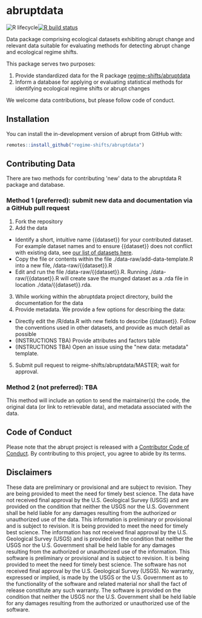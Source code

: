 # abruptdata
<!-- badges: start -->
![R lifecycle](https://img.shields.io/badge/lifecycle-experimental-orange.svg)[![R build status](https://github.com/regime-shifts/abruptdata/workflows/R-CMD-check/badge.svg)](https://github.com/regime-shifts/abruptdata/actions)
<!-- badges: end -->

Data package comprising ecological datasets exhibiting abrupt change and relevant data suitable for evaluating methods for detecting abrupt change and ecological regime shifts. 

This package serves two purposes:
1. Provide standardized data for the R package [regime-shifts/abruptdata](github.com/regime-shifts/abruptdata)
2. Inform a database for applying or evaluating statistical methods for identifying ecological regime shifts or abrupt changes

We welcome data contributions, but please follow code of conduct.


## Installation
You can install the in-development version of abrupt from GitHub with:

``` r
remotes::install_github("regime-shifts/abruptdata")
```
## Contributing Data
There are two methods for contributing 'new' data to the abruptdata R package and database.

### Method 1 (preferred): submit new data and documentation via a GitHub pull request
1. Fork the repository  
2. Add the data 
  - Identify a short, intuitive name {{dataset}} for your contributed dataset. For example dataset names and to ensure {{dataset}} does not conflict with existing data, see [our list of datasets here](https://github.com/regime-shifts/abruptdata/tree/master/data).  
  - Copy the file or contents within the file ./data-raw/add-data-template.R into a new file, /data-raw/{{dataset}}.R
  - Edit and run the file /data-raw/{{dataset}}.R. Running ./data-raw/{{dataset}}.R will create save the munged dataset as a .rda file in  location ./data/{{dataset}}.rda.  
3. While working within the abruptdata project directory, build the documentation for the data    
4. Provide metadata. We provide a few options for describing the data:
  - Directly edit the /R/data.R with new fields to describe {{dataset}}. Follow the conventions used in other datasets, and provide as much detail as possible
  - (INSTRUCTIONS TBA) Provide attributes and factors table
  - (INSTRUCTIONS TBA) Open an issue using the "new data: metadata" template.
5. Submit pull request to reigme-shifts/abruptdata/MASTER; wait for approval.   

### Method 2 (not preferred): TBA
This method will include an option to send the maintainer(s) the code, the original data (or link to retrievable data), and metadata associated with the data. 

## Code of Conduct

Please note that the abrupt project is released with a [Contributor Code of Conduct](https://contributor-covenant.org/version/2/0/CODE_OF_CONDUCT.html). By contributing to this project, you agree to abide by its terms.

## Disclaimers
These data are preliminary or provisional and are subject to revision. They are being provided to meet the need for timely best science. The data have not received final approval by the U.S. Geological Survey (USGS) and are provided on the condition that neither the USGS nor the U.S. Government shall be held liable for any damages resulting from the authorized or unauthorized use of the data.
This information is preliminary or provisional and is subject to revision. It is being provided to meet the need for timely best science. The information has not received final approval by the U.S. Geological Survey (USGS) and is provided on the condition that neither the USGS nor the U.S. Government shall be held liable for any damages resulting from the authorized or unauthorized use of the information.
This software is preliminary or provisional and is subject to revision. It is being provided to meet the need for timely best science. The software has not received final approval by the U.S. Geological Survey (USGS). No warranty, expressed or implied, is made by the USGS or the U.S. Government as to the functionality of the software and related material nor shall the fact of release constitute any such warranty. The software is provided on the condition that neither the USGS nor the U.S. Government shall be held liable for any damages resulting from the authorized or unauthorized use of the software.
